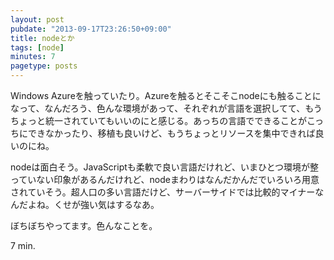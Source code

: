 ```yaml
---
layout: post
pubdate: "2013-09-17T23:26:50+09:00"
title: nodeとか
tags: [node]
minutes: 7
pagetype: posts
---
```

Windows Azureを触っていたり。Azureを触るとそこそこnodeにも触ることになって、なんだろう、色んな環境があって、それぞれが言語を選択してて、もうちょっと統一されていてもいいのにと感じる。あっちの言語でできることがこっちにできなかったり、移植も良いけど、もうちょっとリソースを集中できれば良いのにね。

nodeは面白そう。JavaScriptも柔軟で良い言語だけれど、いまひとつ環境が整っていない印象があるんだけれど、nodeまわりはなんだかんだでいろいろ用意されていそう。超人口の多い言語だけど、サーバーサイドでは比較的マイナーなんだよね。くせが強い気はするなあ。

ぼちぼちやってます。色んなことを。

7 min.
